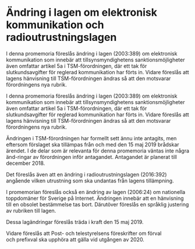 # Ändring i lagen om elektronisk kommunikation och radioutrustningslagen

I denna promemoria föreslås ändring i lagen (2003:389) om elektronisk kommunikation som innebär att tillsynsmyndighetens sanktionsmöjligheter även omfattar artikel 5a i TSM-förordningen, där ett tak för slutkundsavgifter för reglerad kommunikation har förts in. Vidare föreslås att lagens hänvisning till TSM-förordningen ändras så att den motsvarar förordningens nya rubrik.

I denna promemoria föreslås ändring i lagen (2003:389) om elektronisk kommunikation som innebär att tillsynsmyndighetens sanktionsmöjligheter även omfattar artikel 5a i TSM-förordningen, där ett tak för slutkundsavgifter för reglerad kommunikation har förts in. Vidare föreslås att lagens hänvisning till TSM-förordningen ändras så att den motsvarar förordningens nya rubrik.

Ändringen i TSM-förordningen har formellt sett ännu inte antagits, men eftersom förslaget ska tillämpas från och med den 15 maj 2019 brådskar ärendet. I de delar som är relevanta för denna promemoria väntas inte några änd-ringar av förordningen inför antagandet. Antagandet är planerat till december 2018.

Det föreslås även att en ändring i radioutrustningslagen (2016:392) angående vilken utrustning som ska undantas från lagens tillämpning.

I promemorian föreslås också en ändring av lagen (2006:24) om nationella toppdomäner för Sverige på Internet. Ändringen innebär att en hänvisning till en obsolet bestämmelse tas bort. Därutöver föreslås en språklig justering av rubriken till lagen.

Dessa lagändringar föreslås träda i kraft den 15 maj 2019.

Vidare föreslås att Post- och telestyrelsens föreskrifter om förval och prefixval ska upphöra att gälla vid utgången av 2020.
